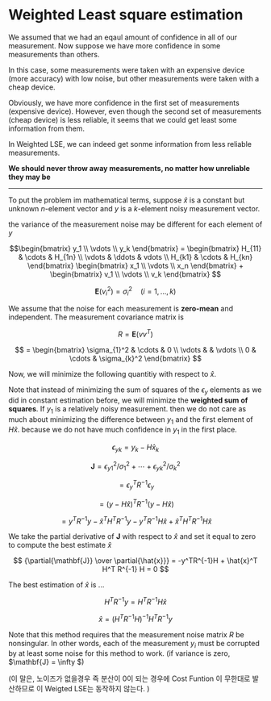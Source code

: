 # Weighted Least square estimation

We assumed that we had an eqaul amount of confidence in all of our measurement.
Now suppose we have more confidence in some measurements than others.

In this case, some measurements were taken with an expensive device (more accuracy) with low noise, but other measurements were taken with a cheap device. 

Obviously, we have more confidence in the first set of measurements (expensive device). However, even though the second set of measurements (cheap device) is less reliable, it seems that we could get least some information from them.

In Weighted LSE, we can indeed get sonme information from less reliable measurements. 

**We should never throw away measurements, no matter how unreliable they may be**

---

To put the problem im mathematical terms, suppose $\hat{x}$ is a constant but unknown $n$-element vector and $y$ is a $k$-element noisy measurement vector.

the variance of the measurement noise may be different for each element of $y$

$$\begin{bmatrix} 
y_1 \\ 
\vdots \\ 
y_k 
\end{bmatrix} = 
\begin{bmatrix} 
H_{11} & \cdots & H_{1n} \\ 
\vdots & \ddots & vdots \\ 
H_{k1} & \cdots & H_{kn} 
\end{bmatrix} 
\begin{bmatrix} 
x_1 \\ 
\vdots \\ 
x_n 
\end{bmatrix} +
\begin{bmatrix} 
v_1 \\ 
\vdots \\ 
v_k 
\end{bmatrix}
$$

$$ \mathbf{E}(v_i^2) = \sigma_i^2 \quad (i=1,...,k) $$

We assume that the noise for each measurement is **zero-mean** and independent. The measurement covariance matrix is

$$ R = \mathbf{E}(vv^T) $$

$$ = \begin{bmatrix} 
\sigma_{1}^2 & \cdots & 0 \\ 
\vdots &  & \vdots \\ 
0 & \cdots & \sigma_{k}^2
\end{bmatrix} 
$$

Now, we will minimize the following quantitiy with respect to $\hat{x}$.

Note that instead of minimizing the sum of squares of the $\epsilon_y$ elements as we did in constant estimation before, 
we will minimize the **weighted sum of squares**. If $y_1$ is a relatively noisy measurement. then we do not care as much about minimizing
the difference between $y_1$ and the first element of $H\hat{x}$. because we do not have much confidence in $y_1$ in the first place.

$$ \epsilon_{yk} = y_k - H\hat{x}_k $$

$$ \mathbf{J} = \epsilon_{y1}^2 / \sigma_1^2 + \cdots + \epsilon_{yk}^2 / \sigma_k^2 $$

$$ = \epsilon_y^T R^{-1} \epsilon_y $$

$$ = (y-H\hat{x})^T R^{-1} (y-H\hat{x}) $$


$$ = y^TR^{-1}y - \hat{x}^T H^T R^{-1} y - y^T R^{-1} H \hat{x} + \hat{x}^T H^T R^{-1} H \hat{x} $$

We take the partial derivative of $\mathbf{J}$ with respect to $\hat{x}$ and set it equal to zero to compute the best estimate $\hat{x}$

$$ {\partial{\mathbf{J}} \over \partial{\hat{x}}} = -y^TR^{-1}H + \hat{x}^T H^T R^{-1} H = 0 $$

The best estimation of $\hat{x}$ is ...

$$ H^T R^{-1} y = H^T R^{-1} H \hat{x} $$

$$ \hat{x} = (H^TR^{-1}H)^{-1}H^TR^{-1}y $$

Note that this method requires that the measurement noise matrix $R$ be nonsingular. In other words, each of the measurement $y_i$ must be corrupted by
at least some noise for this method to work. (if variance is zero, $\mathbf{J} = \infty $)

(이 말은, 노이즈가 없을경우 즉 분산이 0이 되는 경우에 Cost Funtion 이 무한대로 발산하므로 이 Weigted LSE는 동작하지 않는다. )
